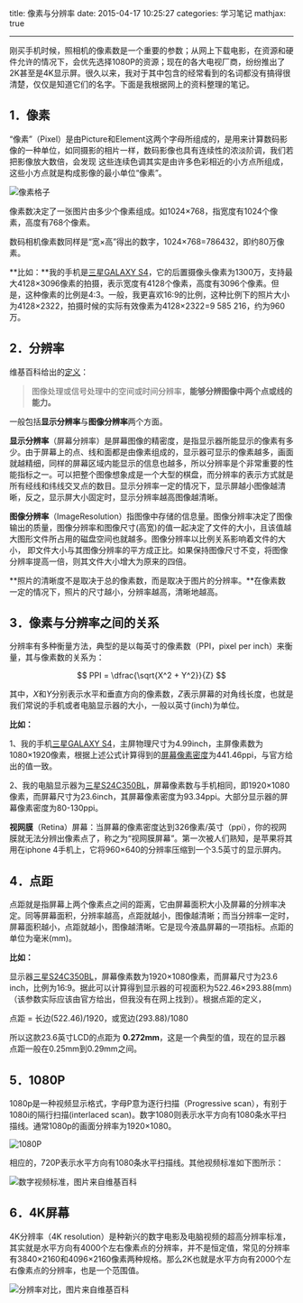 title: 像素与分辨率
date: 2015-04-17 10:25:27
categories: 学习笔记
mathjax: true

---

刚买手机时候，照相机的像素数是一个重要的参数；从网上下载电影，在资源和硬件允许的情况下，会优先选择1080P的资源；现在的各大电视厂商，纷纷推出了2K甚至是4K显示屏。很久以来，我对于其中包含的经常看到的名词都没有搞得很清楚，仅仅是知道它们的名字。下面是我根据网上的资料整理的笔记。

<!--more-->

## 1．像素 ##

“像素”（Pixel）是由Picture和Element这两个字母所组成的，是用来计算数码影像的一种单位，如同摄影的相片一样，数码影像也具有连续性的浓淡阶调，我们若把影像放大数倍，会发现 这些连续色调其实是由许多色彩相近的小方点所组成，这些小方点就是构成影像的最小单位“像素”。

![像素格子](http://ww3.sinaimg.cn/mw690/aeba7ac3gw1er8b8j0yrpj20go08cwfo.jpg)

 
像素数决定了一张图片由多少个像素组成。如1024×768，指宽度有1024个像素，高度有768个像素。

数码相机像素数同样是“宽×高”得出的数字，1024×768=786432，即约80万像素。


**比如：**我的手机是[三星GALAXY S4](http://detail.zol.com.cn/336/335843/param.shtml)，它的后置摄像头像素为1300万，支持最大4128×3096像素的拍摄，表示宽度有4128个像素，高度有3096个像素。但是，这种像素的比例是4:3。一般，我更喜欢16:9的比例，这种比例下的照片大小为4128×2322，拍摄时候的实际有效像素为4128×2322=9 585 216，约为960万。


## 2．分辨率 ##

维基百科给出的[定义](http://zh.wikipedia.org/wiki/%E5%88%86%E8%BE%A8%E7%8E%87)：
> 图像处理或信号处理中的空间或时间分辨率，**能够分辨图像中两个点或线的能力。**
 
一般包括**显示分辨率**与**图像分辨率**两个方面。

**显示分辨率**（屏幕分辨率）是屏幕图像的精密度，是指显示器所能显示的像素有多少。由于屏幕上的点、线和面都是由像素组成的，显示器可显示的像素越多，画面就越精细，同样的屏幕区域内能显示的信息也越多，所以分辨率是个非常重要的性能指标之一。可以把整个图像想象成是一个大型的棋盘，而分辨率的表示方式就是所有经线和纬线交叉点的数目。显示分辨率一定的情况下，显示屏越小图像越清晰，反之，显示屏大小固定时，显示分辨率越高图像越清晰。

**图像分辨率**（ImageResolution）指图像中存储的信息量。图像分辨率决定了图像输出的质量，图像分辨率和图像尺寸(高宽)的值一起决定了文件的大小，且该值越大图形文件所占用的磁盘空间也就越多。图像分辨率以比例关系影响着文件的大小， 即文件大小与其图像分辨率的平方成正比。如果保持图像尺寸不变，将图像分辨率提高一倍，则其文件大小增大为原来的四倍。

**照片的清晰度不是取决于总的像素数，而是取决于图片的分辨率。**在像素数一定的情况下，照片的尺寸越小，分辨率越高，清晰地越高。

## 3．像素与分辨率之间的关系 ##

分辨率有多种衡量方法，典型的是以每英寸的像素数（PPI，pixel per inch）来衡量，其与像素数的关系为：

$$	PPI = \dfrac{\sqrt{X^2 + Y^2}}{Z} $$

其中，$X$和$Y$分别表示水平和垂直方向的像素数，$Z$表示屏幕的对角线长度，也就是我们常说的手机或者电脑显示器的大小，一般以英寸(inch)为单位。

**比如：**

1、我的手机[三星GALAXY S4](http://detail.zol.com.cn/336/335843/param.shtml)，主屏物理尺寸为4.99inch，主屏像素数为1080×1920像素，根据上述公式计算得到的[屏幕像素密度](http://www.shumabaobei.net/ppi/)为441.46ppi，与官方给出的值一致。

2、我的电脑显示器为[三星S24C350BL](http://item.jd.com/1001435.html)，屏幕像素数与手机相同，即1920×1080像素，而屏幕尺寸为23.6inch，其屏幕像素密度为93.34ppi。大部分显示器的屏幕像素密度为80-130ppi。

**视网膜**（Retina）屏幕：当屏幕的像素密度达到326像素/英寸（ppi），你的视网膜就无法分辨出像素点了，称之为“视网膜屏幕”。第一次被人们熟知，是苹果将其用在iphone 4手机上，它将960×640的分辨率压缩到一个3.5英寸的显示屏内。

## 4．点距 ##


点距就是指屏幕上两个像素点之间的距离，它由屏幕面积大小及屏幕的分辨率决定。同等屏幕面积，分辨率越高，点距就越小，图像越清晰；而当分辨率一定时，屏幕面积越小，点距就越小，图像越清晰。它是现今液晶屏幕的一项指标。点距的单位为毫米(mm)。

**比如：**

显示器[三星S24C350BL](http://item.jd.com/1001435.html)，屏幕像素数为1920×1080像素，而屏幕尺寸为23.6 inch，比例为16:9。据此可以计算得到显示器的可视面积为522.46×293.88(mm)（该参数实际应该由官方给出，但我没有在网上找到）。根据点距的定义，

点距 = 长边(522.46)/1920，或宽边(293.88)/1080

所以这款23.6英寸LCD的点距为 **0.272mm**，这是一个典型的值，现在的显示器点距一般在0.25mm到0.29mm之间。


## 5．1080P ##

1080p是一种视频显示格式，字母P意为逐行扫描（Progressive scan），有别于1080i的隔行扫描(interlaced scan)。数字1080则表示水平方向有1080条水平扫描线。通常1080p的画面分辨率为1920×1080。

![1080P](http://ww2.sinaimg.cn/mw690/aeba7ac3gw1er8bdlzi5jj20b60algmy.jpg)

相应的，720P表示水平方向有1080条水平扫描线。其他视频标准如下图所示：

![数字视频标准，图片来自维基百科](http://ww4.sinaimg.cn/mw690/aeba7ac3gw1er8btli7nbj20v90p0wpb.jpg)

## 6．4K屏幕 ##

4K分辨率（4K resolution）是种新兴的数字电影及电脑视频的超高分辨率标准，其实就是水平方向有4000个左右像素点的分辨率，并不是恒定值，常见的分辨率有3840×2160和4096×2160像素两种规格。那么2K也就是水平方向有2000个左右像素点的分辨率，也是一个范围值。

![分辨率对比，图片来自维基百科](http://ww2.sinaimg.cn/mw690/aeba7ac3gw1er8byqyu1sj20xc0hlab2.jpg)


